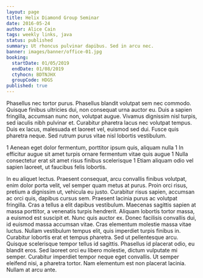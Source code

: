 ```yaml
---
layout: page
title: Helix Diamond Group Seminar
date: 2016-05-24
author: Alice Cain
tags: weekly links, java
status: published
summary: Ut rhoncus pulvinar dapibus. Sed in arcu nec.
banner: images/banner/office-01.jpg
booking:
  startDate: 01/05/2019
  endDate: 01/08/2019
  ctyhocn: BDTNJHX
  groupCode: HDGS
published: true
---
```

Phasellus nec tortor purus. Phasellus blandit volutpat sem nec commodo. Quisque finibus ultricies dui, non consequat urna auctor eu. Duis a sapien fringilla, accumsan nunc non, volutpat augue. Vivamus dignissim nisl turpis, sed iaculis nibh pulvinar et. Curabitur pharetra lacus nec volutpat tempus. Duis ex lacus, malesuada et laoreet vel, euismod sed dui. Fusce quis pharetra neque. Sed rutrum purus vitae nisl lobortis vestibulum.

1 Aenean eget dolor fermentum, porttitor ipsum quis, aliquam nulla
1 In efficitur augue sit amet turpis ornare fermentum vitae quis augue
1 Nulla consectetur erat sit amet risus finibus scelerisque
1 Etiam aliquam odio vel sapien laoreet, ut faucibus felis lobortis.

In eu aliquet lectus. Praesent consequat, arcu convallis finibus volutpat, enim dolor porta velit, vel semper quam metus at purus. Proin orci risus, pretium a dignissim ut, vehicula eu justo. Curabitur risus sapien, accumsan ac orci quis, dapibus cursus sem. Praesent lacinia purus ac volutpat fringilla. Cras a tellus a elit dapibus vestibulum. Maecenas sagittis sapien at massa porttitor, a venenatis turpis hendrerit.
Aliquam lobortis tortor massa, a euismod est suscipit et. Nunc quis auctor ex. Donec facilisis convallis dui, id euismod massa accumsan vitae. Cras elementum molestie massa vitae luctus. Nullam vestibulum tempus elit, quis imperdiet turpis finibus in. Curabitur lobortis erat et tempus pharetra. Sed ut pellentesque arcu. Quisque scelerisque tempor tellus id sagittis. Phasellus id placerat odio, eu blandit eros. Sed laoreet orci eu libero molestie, dictum vulputate mi semper. Curabitur imperdiet tempor neque eget convallis. Ut semper eleifend nisi, a pharetra tortor. Nam elementum est non placerat lacinia. Nullam at arcu ante.
